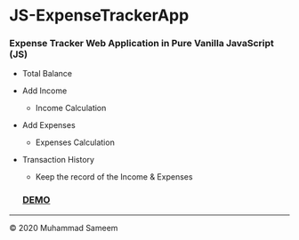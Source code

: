 # JS-ExpenseTrackerApp
### Expense Tracker Web Application in Pure Vanilla JavaScript (JS)

  - Total Balance
  - Add Income
    - Income Calculation
  - Add Expenses
    - Expenses Calculation
  - Transaction History
    - Keep the record of the Income & Expenses
    
    
    ### [DEMO](https://js-expensetracker.web.app) 
    
    
----    
    
    
&copy; 2020 Muhammad Sameem  
